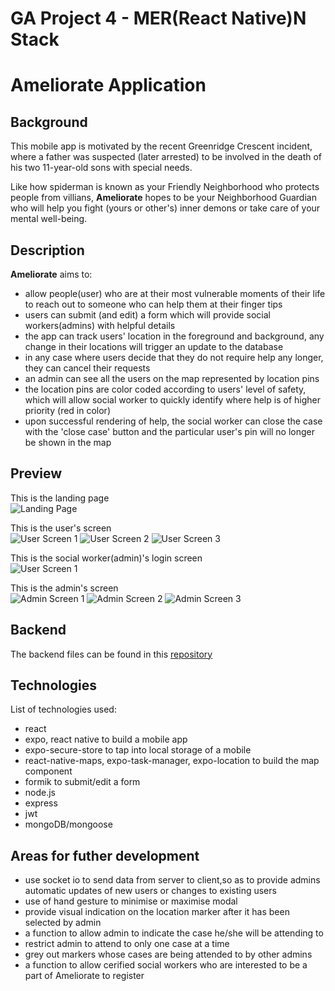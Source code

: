 # GA Project 4 - MER(React Native)N Stack

# Ameliorate Application

## Background

This mobile app is motivated by the recent Greenridge Crescent incident, where a father was suspected (later arrested) to be involved in the death of his two 11-year-old sons with special needs.

Like how spiderman is known as your Friendly Neighborhood who protects people from villians, **Ameliorate** hopes to be your Neighborhood Guardian who will help you fight (yours or other's) inner demons or take care of your mental well-being.

## Description

**Ameliorate** aims to:

- allow people(user) who are at their most vulnerable moments of their life to reach out to someone who can help them at their finger tips
- users can submit (and edit) a form which will provide social workers(admins) with helpful details
- the app can track users' location in the foreground and background, any change in their locations will trigger an update to the database
- in any case where users decide that they do not require help any longer, they can cancel their requests
- an admin can see all the users on the map represented by location pins
- the location pins are color coded according to users' level of safety, which will allow social worker to quickly identify where help is of higher priority (red in color)
- upon successful rendering of help, the social worker can close the case with the 'close case' button and the particular user's pin will no longer be shown in the map

## Preview
This is the landing page<br />
![Landing Page](./app/assets/screenshots/landing-screen.png)

This is the user's screen<br />
![User Screen 1](./app/assets/screenshots/user-screen1.png)
![User Screen 2](./app/assets/screenshots/user-screen2.png)
![User Screen 3](./app/assets/screenshots/user-screen3.png)

This is the social worker(admin)'s login screen<br />
![User Screen 1](./app/assets/screenshots/admin-login.png)

This is the admin's screen<br />
![Admin Screen 1](./app/assets/screenshots/admin-screen1.png)
![Admin Screen 2](./app/assets/screenshots/admin-screen2.png)
![Admin Screen 3](./app/assets/screenshots/admin-screen3.png)

## Backend
The backend files can be found in this [repository](https://github.com/yihuitham/GA-Project4-BackEnd)

## Technologies
List of technologies used:
- react
- expo, react native to build a mobile app
- expo-secure-store to tap into local storage of a mobile
- react-native-maps, expo-task-manager, expo-location to build the map component
- formik to submit/edit a form
- node.js
- express
- jwt
- mongoDB/mongoose

## Areas for futher development
- use socket io to send data from server to client,so as to provide admins automatic updates of new users or changes to existing users
- use of hand gesture to minimise or maximise modal
- provide visual indication on the location marker after it has been selected by admin
- a function to allow admin to indicate the case he/she will be attending to
- restrict admin to attend to only one case at a time
- grey out markers whose cases are being attended to by other admins
- a function to allow cerified social workers who are interested to be a part of Ameliorate to register
